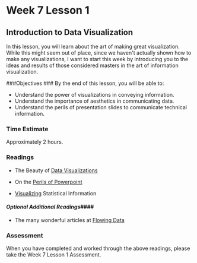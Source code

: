 # Week 7 Lesson 1 #
## Introduction to Data Visualization ##

In this lesson, you will learn about the art of making great
visualization. While this might seem out of place, since we haven't
actually shown how to make any visualizations, I want to start this week
by introducing you to the ideas and results of those considered masters
in the art of information visualization. 


###Objectives ###
By the end of this lesson, you will be able to:

- Understand the power of visualizations in conveying information.
- Understand the importance of aesthetics in communicating data.
- Understand the perils of presentation slides to communicate technical information.

### Time Estimate ###

Approximately 2 hours.

### Readings ####

- The Beauty of [Data Visualizations](http://www.ted.com/talks/david_mccandless_the_beauty_of_data_visualization)

- On the [Perils of Powerpoint](http://www.edwardtufte.com/bboard/q-and-a-fetch-msg?msg_id=0001yB)

- [Visualizing](http://www.ted.com/talks/hans_rosling_shows_the_best_stats_you_ve_ever_seen) Statistical Information

#### *Optional Additional Readings*####

- The many wonderful articles at [Flowing Data](http://flowingdata.com)


### Assessment ###

When you have completed and worked through the above readings, please take the Week 7 Lesson 1 Assessment.

